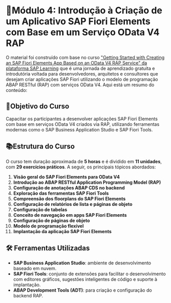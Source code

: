 # 🔹Módulo 4: Introdução à Criação de um Aplicativo SAP Fiori Elements com Base em um Serviço OData V4 RAP

O material foi construído com base no curso ["Getting Started with Creating an SAP Fiori Elements App Based on an OData V4 RAP Service" da plataforma SAP Learning](https://learning.sap.com/courses/getting-started-with-creating-an-sap-fiori-elements-app-based-on-an-odata-v4-rap-service) que é uma jornada de aprendizado gratuita e introdutória voltada para desenvolvedores, arquitetos e consultores que desejam criar aplicações SAP Fiori utilizando o modelo de programação ABAP RESTful (RAP) com serviços OData V4. Aqui está um resumo do conteúdo:

## 🎯Objetivo do Curso
Capacitar os participantes a desenvolver aplicações SAP Fiori Elements com base em serviços OData V4 criados via RAP, utilizando ferramentas modernas como o SAP Business Application Studio e SAP Fiori Tools.

## 📚Estrutura do Curso
O curso tem duração aproximada de **5 horas** e é dividido em **11 unidades**, com **29 exercícios práticos**. A seguir, os principais tópicos abordados:

1. **Visão geral do SAP Fiori Elements para OData V4**
2. **Introdução ao ABAP RESTful Application Programming Model (RAP)**
3. **Configuração de anotações ABAP CDS no backend**
4. **Exploração das ferramentas SAP Fiori Tools**
5. **Compreensão dos floorplans do SAP Fiori Elements**
6. **Configuração de relatórios de lista e páginas de objeto**
7. **Configuração de tabelas**
8. **Conceito de navegação em apps SAP Fiori Elements**
9. **Configuração de páginas de objeto**
10. **Modelo de programação flexível**
11. **Implantação da aplicação SAP Fiori Elements**

## 🛠️ **Ferramentas Utilizadas**
- **SAP Business Application Studio**: ambiente de desenvolvimento baseado em nuvem.
- **SAP Fiori Tools**: conjunto de extensões para facilitar o desenvolvimento com editores gráficos, sugestões inteligentes de código e suporte à implantação.
- **ABAP Development Tools (ADT)**: para criação e configuração do backend RAP.
